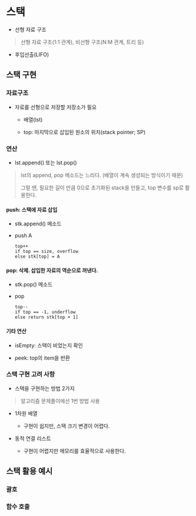 # 스택

- 선형 자료 구조

> 선형 자료 구조(1:1 관계), 비선형 구조(N:M 관계, 트리 등)

- 후입선출(LIFO)

## 스택 구현

### 자료구조

- 자료를 선형으로 저장할 저장소가 필요

    - 배열(lst)

    - top: 마지막으로 삽입된 원소의 위치(stack pointer; SP)

### 연산

- lst.append() 또는 lst.pop()

> lst의 append, pop 메소드는 느리다. 
> (배열이 계속 생성되는 방식이기 때문)
>
> 그럴 땐, 필요한 길이 만큼 0으로 초기화된 stack을 만들고, top 변수를 sp로 활용한다.

#### push: 스택에 자료 삽입

- stk.append() 메소드

- push A

    ```
    top++
    if top == size, overflow
    else stk[top] = A
    ```

#### pop: 삭제. 삽입한 자료의 역순으로 꺼낸다.

- stk.pop() 메소드

- pop

    ```
    top--
    if top == -1, underflow
    else return stk[top + 1]
    ```

#### 기타 연산

- isEmpty: 스택이 비었는지 확인

- peek: top의 item을 반환

### 스택 구현 고려 사항

- 스택을 구현하는 방법 2가지

> 알고리즘 문제풀이에선 1번 방법 사용

- 1차원 배열

    - 구현이 쉽지만, 스택 크기 변경이 어렵다.

- 동적 연결 리스트

    - 구현이 어렵지만 메모리를 효율적으로 사용한다.

## 스택 활용 예시

### 괄호

### 함수 호출